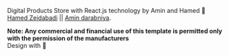 Digital Products Store with React.js technology by Amin and Hamed 🤝
<br>
[Hamed Zeidabadi](https://github.com/hamed-zeidabadi) ||
[Amin darabniya](https://github.com/amin-da).

**Note: Any commercial and financial use of this template is permitted only with the permission of the manufacturers**
<br>
Design with 🖤
